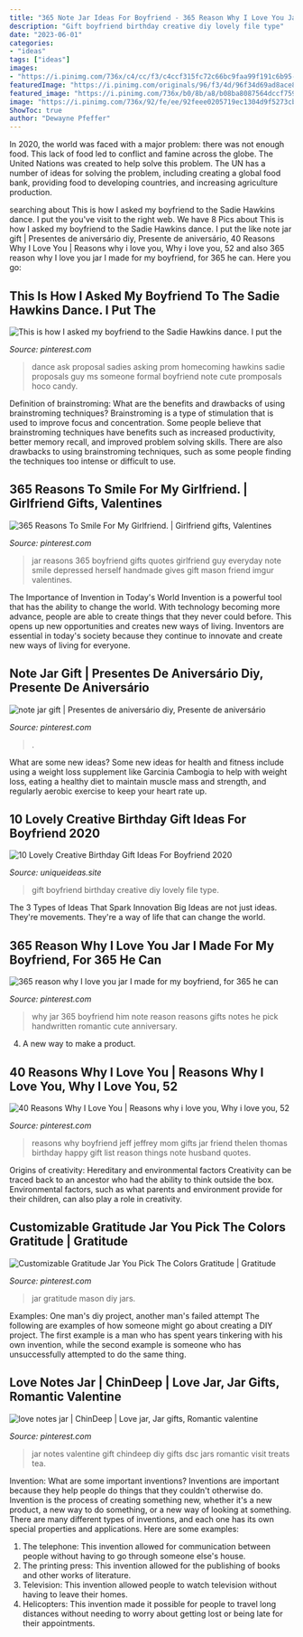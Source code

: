 ```yaml
---
title: "365 Note Jar Ideas For Boyfriend - 365 Reason Why I Love You Jar I Made For My Boyfriend, For 365 He Can"
description: "Gift boyfriend birthday creative diy lovely file type"
date: "2023-06-01"
categories:
- "ideas"
tags: ["ideas"]
images:
- "https://i.pinimg.com/736x/c4/cc/f3/c4ccf315fc72c66bc9faa99f191c6b95---reasons-why-i-love-you-jar-reasons-to-smile.jpg"
featuredImage: "https://i.pinimg.com/originals/96/f3/4d/96f34d69ad8ace84fa2aa863b838c048.jpg"
featured_image: "https://i.pinimg.com/736x/b0/8b/a8/b08ba8087564dccf759c91fa7a525c34.jpg"
image: "https://i.pinimg.com/736x/92/fe/ee/92feee0205719ec1304d9f5273cb8a55--why-i-love-you-i-love-him.jpg"
ShowToc: true
author: "Dewayne Pfeffer"
---
```



In 2020, the world was faced with a major problem: there was not enough food. This lack of food led to conflict and famine across the globe. The United Nations was created to help solve this problem. The UN has a number of ideas for solving the problem, including creating a global food bank, providing food to developing countries, and increasing agriculture production.

	

		
searching about This is how I asked my boyfriend to the Sadie Hawkins dance. I put the you've visit to the right web. We have 8 Pics about This is how I asked my boyfriend to the Sadie Hawkins dance. I put the like note jar gift | Presentes de aniversário diy, Presente de aniversário, 40 Reasons Why I Love You | Reasons why i love you, Why i love you, 52 and also 365 reason why I love you jar I made for my boyfriend, for 365 he can. Here you go:
		
    
## This Is How I Asked My Boyfriend To The Sadie Hawkins Dance. I Put The

<img loading=lazy src="https://i.pinimg.com/originals/92/3c/f1/923cf1688e736da7415c32ea5dc27bf1.jpg" onerror="this.onerror=null;this.src='https://tse4.mm.bing.net/th?id=OIP.nV54Ef74CNe8Yw8CWJpwHwHaLH&amp;pid=15.1';" alt="This is how I asked my boyfriend to the Sadie Hawkins dance. I put the">

_Source: pinterest.com_

>dance ask proposal sadies asking prom homecoming hawkins sadie proposals guy ms someone formal boyfriend note cute promposals hoco candy. 

	

Definition of brainstroming: What are the benefits and drawbacks of using brainstroming techniques?
Brainstroming is a type of stimulation that is used to improve focus and concentration. Some people believe that brainstroming techniques have benefits such as increased productivity, better memory recall, and improved problem solving skills. There are also drawbacks to using brainstroming techniques, such as some people finding the techniques too intense or difficult to use.

    
## 365 Reasons To Smile For My Girlfriend. | Girlfriend Gifts, Valentines

<img loading=lazy src="https://i.pinimg.com/736x/c4/cc/f3/c4ccf315fc72c66bc9faa99f191c6b95---reasons-why-i-love-you-jar-reasons-to-smile.jpg" onerror="this.onerror=null;this.src='https://tse3.mm.bing.net/th?id=OIP.WbtgTpOZdivebdbnbJu_CwHaJ3&amp;pid=15.1';" alt="365 Reasons To Smile For My Girlfriend. | Girlfriend gifts, Valentines">

_Source: pinterest.com_

>jar reasons 365 boyfriend gifts quotes girlfriend guy everyday note smile depressed herself handmade gives gift mason friend imgur valentines. 

	

The Importance of Invention in Today's World
Invention is a powerful tool that has the ability to change the world. With technology becoming more advance, people are able to create things that they never could before. This opens up new opportunities and creates new ways of living. Inventors are essential in today's society because they continue to innovate and create new ways of living for everyone.

    
## Note Jar Gift | Presentes De Aniversário Diy, Presente De Aniversário

<img loading=lazy src="https://i.pinimg.com/736x/4b/86/0f/4b860fa1e64e032249777d5b47f83241.jpg" onerror="this.onerror=null;this.src='https://tse4.mm.bing.net/th?id=OIP.yFOgo528wu_V0sctY_oWvgHaKn&amp;pid=15.1';" alt="note jar gift | Presentes de aniversário diy, Presente de aniversário">

_Source: pinterest.com_

>. 

	

What are some new ideas?
Some new ideas for health and fitness include using a weight loss supplement like Garcinia Cambogia to help with weight loss, eating a healthy diet to maintain muscle mass and strength, and regularly aerobic exercise to keep your heart rate up.

    
## 10 Lovely Creative Birthday Gift Ideas For Boyfriend 2020

<img loading=lazy src="https://www.uniqueideas.site/wp-content/uploads/365-jar-this-is-a-great-diy-gift-for-anyone-at-any-time-birthdays-7.jpg" onerror="this.onerror=null;this.src='https://tse1.mm.bing.net/th?id=OIP.EXCPX_tP6C6o9fxct4ce8gHaNL&amp;pid=15.1';" alt="10 Lovely Creative Birthday Gift Ideas For Boyfriend 2020">

_Source: uniqueideas.site_

>gift boyfriend birthday creative diy lovely file type. 

	

The 3 Types of Ideas That Spark Innovation
Big Ideas are not just ideas. They're movements. They're a way of life that can change the world.

    
## 365 Reason Why I Love You Jar I Made For My Boyfriend, For 365 He Can

<img loading=lazy src="https://i.pinimg.com/736x/92/fe/ee/92feee0205719ec1304d9f5273cb8a55--why-i-love-you-i-love-him.jpg" onerror="this.onerror=null;this.src='https://tse2.mm.bing.net/th?id=OIP.5lupBoOdnVVoKE0G1fVJsQHaJ3&amp;pid=15.1';" alt="365 reason why I love you jar I made for my boyfriend, for 365 he can">

_Source: pinterest.com_

>why jar 365 boyfriend him note reason reasons gifts notes he pick handwritten romantic cute anniversary. 

	

4. A new way to make a product.

    
## 40 Reasons Why I Love You | Reasons Why I Love You, Why I Love You, 52

<img loading=lazy src="https://i.pinimg.com/originals/64/d7/79/64d7799738db44821f04733f65c4560b.jpg" onerror="this.onerror=null;this.src='https://tse2.mm.bing.net/th?id=OIP.a4YFbzmQy1yFGy2yv3LoUAAAAA&amp;pid=15.1';" alt="40 Reasons Why I Love You | Reasons why i love you, Why i love you, 52">

_Source: pinterest.com_

>reasons why boyfriend jeff jeffrey mom gifts jar friend thelen thomas birthday happy gift list reason things note husband quotes. 

	

Origins of creativity: Hereditary and environmental factors
Creativity can be traced back to an ancestor who had the ability to think outside the box. Environmental factors, such as what parents and environment provide for their children, can also play a role in creativity.

    
## Customizable Gratitude Jar You Pick The Colors Gratitude | Gratitude

<img loading=lazy src="https://i.pinimg.com/736x/b0/8b/a8/b08ba8087564dccf759c91fa7a525c34.jpg" onerror="this.onerror=null;this.src='https://tse2.mm.bing.net/th?id=OIP.oKyS2LG4Xc0dcL0KQgSfQQHaLH&amp;pid=15.1';" alt="Customizable Gratitude Jar You Pick The Colors Gratitude | Gratitude">

_Source: pinterest.com_

>jar gratitude mason diy jars. 

	

Examples: One man's diy project, another man's failed attempt
The following are examples of how someone might go about creating a DIY project. The first example is a man who has spent years tinkering with his own invention, while the second example is someone who has unsuccessfully attempted to do the same thing.

    
## Love Notes Jar | ChinDeep | Love Jar, Jar Gifts, Romantic Valentine

<img loading=lazy src="https://i.pinimg.com/originals/96/f3/4d/96f34d69ad8ace84fa2aa863b838c048.jpg" onerror="this.onerror=null;this.src='https://tse1.mm.bing.net/th?id=OIP.XEQeenI9qbixlGxLBYp1tQHaLY&amp;pid=15.1';" alt="love notes jar | ChinDeep | Love jar, Jar gifts, Romantic valentine">

_Source: pinterest.com_

>jar notes valentine gift chindeep diy gifts dsc jars romantic visit treats tea. 

	

Invention: What are some important inventions?
Inventions are important because they help people do things that they couldn't otherwise do. Invention is the process of creating something new, whether it's a new product, a new way to do something, or a new way of looking at something. There are many different types of inventions, and each one has its own special properties and applications. Here are some examples: 
1. The telephone: This invention allowed for communication between people without having to go through someone else's house.
2. The printing press: This invention allowed for the publishing of books and other works of literature.
3. Television: This invention allowed people to watch television without having to leave their homes.
4. Helicopters: This invention made it possible for people to travel long distances without needing to worry about getting lost or being late for their appointments.

